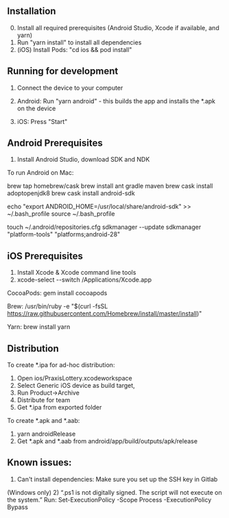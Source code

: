## Installation
0) Install all required prerequisites (Android Studio, Xcode if available, and yarn)
1) Run "yarn install" to install all dependencies
2) (iOS) Install Pods: "cd ios && pod install"

## Running for development
1) Connect the device to your computer

2) Android: Run "yarn android" - this builds the app and installs the *.apk on the device

3) iOS: Press "Start"

## Android Prerequisites

1) Install Android Studio, download SDK and NDK

To run Android on Mac:

brew tap homebrew/cask
brew install ant gradle maven
brew cask install adoptopenjdk8
brew cask install android-sdk

echo "export ANDROID_HOME=/usr/local/share/android-sdk" >> ~/.bash_profile
source ~/.bash_profile

touch ~/.android/repositories.cfg
sdkmanager --update
sdkmanager "platform-tools" "platforms;android-28"

##  iOS Prerequisites

1) Install Xcode & Xcode command line tools
2) xcode-select --switch /Applications/Xcode.app

CocoaPods:
gem install cocoapods

Brew:
/usr/bin/ruby -e "$(curl -fsSL https://raw.githubusercontent.com/Homebrew/install/master/install)"

Yarn:
brew install yarn

## Distribution
To create *.ipa for ad-hoc distribution:
1) Open ios/PraxisLottery.xcodeworkspace
2) Select Generic iOS device as build target,
3) Run Product->Archive
4) Distribute for team
5) Get *.ipa from exported folder

To create *.apk and *.aab:
1) yarn androidRelease
3) Get *.apk and *.aab from android/app/build/outputs/apk/release


## Known issues:

1) Can't install dependencies:
Make sure you set up the SSH key in Gitlab

(Windows only) 2) “.ps1 is not digitally signed. The script will not execute on the system.”
Run:
Set-ExecutionPolicy -Scope Process -ExecutionPolicy Bypass
